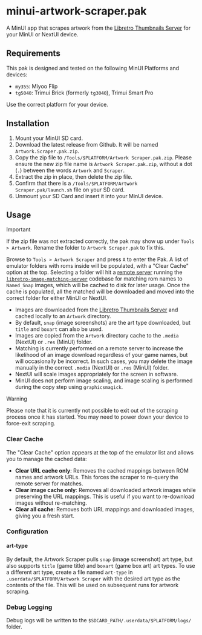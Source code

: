 # minui-artwork-scraper.pak

A MinUI app that scrapes artwork from the [Libretro Thumbnails Server](https://thumbnails.libretro.com/) for your MinUI or NextUI device.

## Requirements

This pak is designed and tested on the following MinUI Platforms and devices:

- `my355`: Miyoo Flip
- `tg5040`: Trimui Brick (formerly `tg3040`), Trimui Smart Pro

Use the correct platform for your device.

## Installation

1. Mount your MinUI SD card.
2. Download the latest release from Github. It will be named `Artwork.Scraper.pak.zip`.
3. Copy the zip file to `/Tools/$PLATFORM/Artwork Scraper.pak.zip`. Please ensure the new zip file name is `Artwork Scraper.pak.zip`, without a dot (`.`) between the words `Artwork` and `Scraper`.
4. Extract the zip in place, then delete the zip file.
5. Confirm that there is a `/Tools/$PLATFORM/Artwork Scraper.pak/launch.sh` file on your SD card.
6. Unmount your SD Card and insert it into your MinUI device.

## Usage

> [!IMPORTANT]
> If the zip file was not extracted correctly, the pak may show up under `Tools > Artwork`. Rename the folder to `Artwork Scraper.pak` to fix this.

Browse to `Tools > Artwork Scraper` and press `A` to enter the Pak. A list of emulator folders with roms inside will be populated, with a "Clear Cache" option at the top. Selecting a folder will hit a [remote server](https://matching-images-is.bittersweet.rip) running the [`libretro-image-matching-server`](https://github.com/josegonzalez/libretro-image-matching-server) codebase for matching rom names to `Named_Snap` images, which will be cached to disk for later usage. Once the cache is populated, all the matched will be downloaded and moved into the correct folder for either MinUI or NextUI.

- Images are downloaded from the [Libretro Thumbnails Server](https://thumbnails.libretro.com/) and cached locally to an `Artwork` directory.
- By default, `snap` (image screenshots) are the art type downloaded, but `title` and `boxart` can also be used.
- Images are copied from the `Artwork` directory cache to the `.media` (NextUI) or `.res` (MinUI) folder.
- Matching is currently performed on a remote server to increase the likelihood of an image download regardless of your game names, but will occasionally be incorrect. In such cases, you may delete the image manually in the correct `.media` (NextUI) or `.res` (MinUI) folder.
- NextUI will scale images appropriately for the screen in software.
- MinUI does not perform image scaling, and image scaling is performed during the copy step using `graphicsmagick`.

> [!WARNING]
> Please note that it is currently not possible to exit out of the scraping process once it has started. You may need to power down your device to force-exit scraping.

### Clear Cache

The "Clear Cache" option appears at the top of the emulator list and allows you to manage the cached data:

- **Clear URL cache only**: Removes the cached mappings between ROM names and artwork URLs. This forces the scraper to re-query the remote server for matches.
- **Clear image cache only**: Removes all downloaded artwork images while preserving the URL mappings. This is useful if you want to re-download images without re-matching.
- **Clear all cache**: Removes both URL mappings and downloaded images, giving you a fresh start.

### Configuration

#### art-type

By default, the Artwork Scraper pulls `snap` (image screenshot) art type, but also supports `title` (game title) and `boxart` (game box art) art types. To use a different art type, create a file named `art-type` in `.userdata/$PLATFORM/Artwork Scraper` with the desired art type as the contents of the file. This will be used on subsequent runs for artwork scraping.

### Debug Logging

Debug logs will be written to the `$SDCARD_PATH/.userdata/$PLATFORM/logs/` folder.
